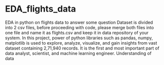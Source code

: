 # EDA_flights_data
EDA in python on flights data to answer some question
Dataset is divided into 2 csv files, before proceeding with code, please merge both files into one file and name it as flights.csv and keep it in data repository of your system.
In this project, power of python libraries such as pandas, numpy, matplotlib is used to explore, analyze, visualize, and gain insights from vast dataset containing 2,71,940 records.
It is the first and most important part of data analyst, scientist, and machine learning engineer. Understanding of data
